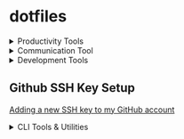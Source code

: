 # dotfiles

<details>
<summary>Productivity Tools</summary>

- [Google Backup & Sync](https://www.google.com/drive/download/)
- [Mail](https://mail.google.com/mail/u/0/#inbox)
- [YouTube](https://youtube.com)

</details>
<details>
<summary>Communication Tool</summary>

- [Slack](https://slack.com/)

</details>

<details>
<summary>Development Tools</summary>

- [Visual Studio Code](https://code.visualstudio.com/)
- [Sublime Text](https://www.sublimetext.com/)
- [Postman](https://www.getpostman.com/)
- [Docker](https://docs.docker.com/install/linux/docker-ce/ubuntu/)

</details>

## Github SSH Key Setup

[Adding a new SSH key to my GitHub account](https://help.github.com/en/articles/adding-a-new-ssh-key-to-your-github-account)

<details>
<summary>CLI Tools & Utilities</summary>

- [ZSH](https://github.com/robbyrussell/oh-my-zsh/wiki/Installing-ZSH)
- [Oh My Zsh](https://github.com/robbyrussell/oh-my-zsh)
- [powerlevel9k for ZSH](https://github.com/bhilburn/powerlevel9k)
- [Gatsby](https://www.gatsbyjs.org/docs/)
- [Vue](https://cli.vuejs.org/)
- [yo](https://github.com/yeoman/yo)
- [Create-react-app](https://github.com/facebook/create-react-app)

</details>